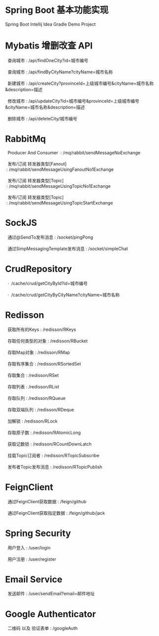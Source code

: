# Spring Boot 基本功能实现
Spring Boot Intellij Idea Gradle Demo Project
# Mybatis 增删改查 API 
&nbsp;&nbsp;查询城市&nbsp;:&nbsp;/api/findOneCity?id=城市编号<br><br>
&nbsp;&nbsp;查询城市&nbsp;:&nbsp;/api/findByCityName?cityName=城市名称<br><br>
&nbsp;&nbsp;新建城市&nbsp;:&nbsp;/api/createCity?provinceId=上级城市编号&cityName=城市名称&description=描述<br><br>
&nbsp;&nbsp;修改城市&nbsp;:&nbsp;/api/updateCity?id=城市编号&provinceId=上级城市编号&cityName=城市名称&description=描述<br><br>
&nbsp;&nbsp;删除城市&nbsp;:&nbsp;/api/deleteCity/城市编号
# RabbitMq
&nbsp;&nbsp;Producer And Consumer &nbsp;:&nbsp;/mq/rabbit/sendMessageNoExchange<br><br>
&nbsp;&nbsp;发布/订阅 转发器类型[Fanout] &nbsp;:&nbsp;/mq/rabbit/sendMessageUsingFanoutNo1Exchange<br><br>
&nbsp;&nbsp;发布/订阅 转发器类型[Topic] &nbsp;:&nbsp;/mq/rabbit/sendMessageUsingTopicNo1Exchange<br><br>
&nbsp;&nbsp;发布/订阅 转发器类型[Topic] &nbsp;:&nbsp;/mq/rabbit/sendMessageUsingTopicStartExchange
# SockJS
&nbsp;&nbsp;通过@SendTo发布消息&nbsp;:&nbsp;/socket/pingPong<br><br>
&nbsp;&nbsp;通过SimpMessagingTemplate发布消息&nbsp;:&nbsp;/socket/simpleChat
# CrudRepository
&nbsp;&nbsp;·&nbsp;&nbsp;/cache/crud/getCityById?id=城市编号<br><br>
&nbsp;&nbsp;·&nbsp;&nbsp;/cache/crud/getCityByCityName?cityName=城市名称
# Redisson
&nbsp;&nbsp;获取所有的Keys&nbsp;:&nbsp;/redisson/RKeys<br><br>
&nbsp;&nbsp;存取任何类型的对象&nbsp;:&nbsp;/redisson/RBucket<br><br>
&nbsp;&nbsp;存取Map对象&nbsp;:&nbsp;/redisson/RMap<br><br>
&nbsp;&nbsp;存取有序集合&nbsp;:&nbsp;/redisson/RSortedSet<br><br>
&nbsp;&nbsp;存取集合&nbsp;:&nbsp;/redisson/RSet<br><br>
&nbsp;&nbsp;存取列表&nbsp;:&nbsp;/redisson/RList<br><br>
&nbsp;&nbsp;存取队列&nbsp;:&nbsp;/redisson/RQueue<br><br>
&nbsp;&nbsp;存取双端队列&nbsp;:&nbsp;/redisson/RDeque<br><br>
&nbsp;&nbsp;加解锁&nbsp;:&nbsp;/redisson/RLock<br><br>
&nbsp;&nbsp;存取原子数&nbsp;:&nbsp;/redisson/RAtomicLong<br><br>
&nbsp;&nbsp;获取记数锁&nbsp;:&nbsp;/redisson/RCountDownLatch<br><br>
&nbsp;&nbsp;挂载Topic订阅者&nbsp;:&nbsp;/redisson/RTopicSubscribe<br><br>
&nbsp;&nbsp;发布者Topic发布消息&nbsp;:&nbsp;/redisson/RTopicPublish
# FeignClient
&nbsp;&nbsp;通过FeignClient获取数据&nbsp;:&nbsp;/feign/github<br><br>
&nbsp;&nbsp;通过FeignClient获取指定数据&nbsp;:&nbsp;/feign/github/jack
# Spring Security
&nbsp;&nbsp;用户登入&nbsp;:&nbsp;/user/login<br><br>
&nbsp;&nbsp;用户注册&nbsp;:&nbsp;/user/register
# Email Service
&nbsp;&nbsp;发送邮件&nbsp;:&nbsp;/user/sendEmail?email=邮件地址
# Google Authenticator 
&nbsp;&nbsp;二维码 以及 验证表单&nbsp;:&nbsp;/googleAuth
